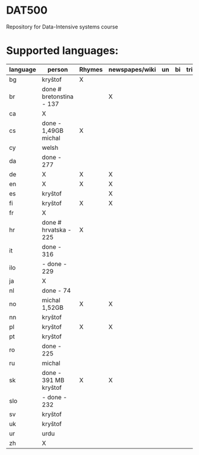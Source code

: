DAT500
======

Repository for Data-Intensive systems course

Supported languages:
======

  language | person                   | Rhymes     | newspapes/wiki| un | bi | tri
  ---|--------------------------------|------------|---------------|----|----|-------
  bg | kryštof                        | X         |                |    |    |
  br | done # bretonstina - 137       |            | X             |    |    |  
  ca | X                              |           |                |    |    | 
  cs | done - 1,49GB michal           | X         |                |    |    |
  cy | welsh                          |            |               |    |    | 
  da | done - 277                     |            |               |    |    | 
  de | X                              |X         | X               |    |    | 
  en | X                              |X          |  X             |    |    | 
  es | kryštof                        |           |X               |    |    | 
  fi | kryštof                        |  X         |  X            |    |    |
  fr | X                              |             |              |    |    | 
  hr | done # hrvatska - 225          |  X         |               |    |    |
  it | done - 316                     |           |                |    |    | 
  ilo| - done - 229                   |           |                |    |    | 
  ja | X                              |           |                |    |    | 
  nl | done - 74                      |             |              |    |    | 
  no | michal 1,52GB                  | X         |   X            |    |    |
  nn | kryštof                        |             |              |    |    | 
  pl | kryštof                        | X         |    X           |    |    |
  pt | kryštof                        |           |                |    |    | 
  ro | done - 225                     |            |               |    |    | 
  ru | michal                         |           |                |    |    | 
  sk | done - 391 MB kryštof          | X         |      X         |    |    |
  slo| - done - 232                   |            |               |    |    | 
  sv | kryštof                        |            |               |    |    | 
  uk | kryštof                        |            |               |    |    | 
  ur | urdu                           |            |               |    |    | 
  zh | X                              |            |               |    |    | 
 


